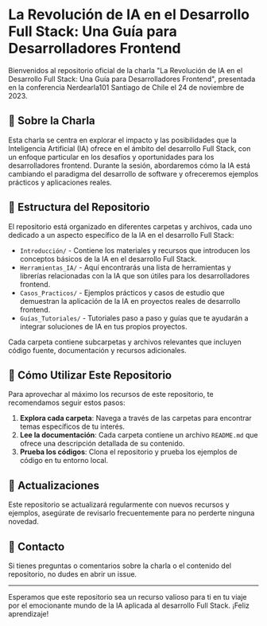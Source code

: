 # La Revolución de IA en el Desarrollo Full Stack: Una Guía para Desarrolladores Frontend

Bienvenidos al repositorio oficial de la charla "La Revolución de IA en el Desarrollo Full Stack: Una Guía para Desarrolladores Frontend", presentada en la conferencia Nerdearla101 Santiago de Chile el 24 de noviembre de 2023.

## 🚀 Sobre la Charla

Esta charla se centra en explorar el impacto y las posibilidades que la Inteligencia Artificial (IA) ofrece en el ámbito del desarrollo Full Stack, con un enfoque particular en los desafíos y oportunidades para los desarrolladores frontend. Durante la sesión, abordaremos cómo la IA está cambiando el paradigma del desarrollo de software y ofreceremos ejemplos prácticos y aplicaciones reales.

## 📂 Estructura del Repositorio

El repositorio está organizado en diferentes carpetas y archivos, cada uno dedicado a un aspecto específico de la IA en el desarrollo Full Stack:

- `Introducción/` - Contiene los materiales y recursos que introducen los conceptos básicos de la IA en el desarrollo Full Stack.
- `Herramientas_IA/` - Aquí encontrarás una lista de herramientas y librerías relacionadas con la IA que son útiles para los desarrolladores frontend.
- `Casos_Practicos/` - Ejemplos prácticos y casos de estudio que demuestran la aplicación de la IA en proyectos reales de desarrollo frontend.
- `Guías_Tutoriales/` - Tutoriales paso a paso y guías que te ayudarán a integrar soluciones de IA en tus propios proyectos.

Cada carpeta contiene subcarpetas y archivos relevantes que incluyen código fuente, documentación y recursos adicionales.

## 🌟 Cómo Utilizar Este Repositorio

Para aprovechar al máximo los recursos de este repositorio, te recomendamos seguir estos pasos:

1. **Explora cada carpeta**: Navega a través de las carpetas para encontrar temas específicos de tu interés.
2. **Lee la documentación**: Cada carpeta contiene un archivo `README.md` que ofrece una descripción detallada de su contenido.
3. **Prueba los códigos**: Clona el repositorio y prueba los ejemplos de código en tu entorno local.

## 📅 Actualizaciones

Este repositorio se actualizará regularmente con nuevos recursos y ejemplos, asegúrate de revisarlo frecuentemente para no perderte ninguna novedad.

## 💬 Contacto

Si tienes preguntas o comentarios sobre la charla o el contenido del repositorio, no dudes en abrir un issue.

---

Esperamos que este repositorio sea un recurso valioso para ti en tu viaje por el emocionante mundo de la IA aplicada al desarrollo Full Stack. ¡Feliz aprendizaje!

